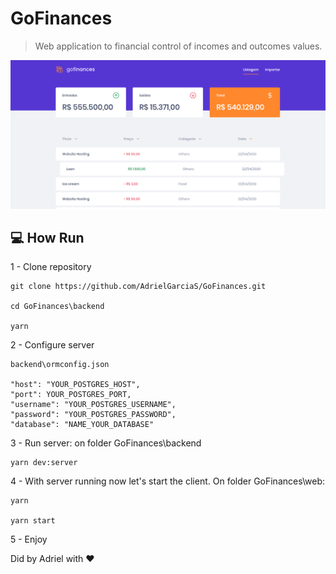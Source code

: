 # GoFinances

> Web application to financial control of incomes and outcomes values.

![client](https://github.com/AdrielGarciaS/GoFinances/blob/master/screenshot.png "Client")

## :computer: How Run

1 - Clone repository

```
git clone https://github.com/AdrielGarciaS/GoFinances.git

cd GoFinances\backend

yarn
```

2 - Configure server

```
backend\ormconfig.json

"host": "YOUR_POSTGRES_HOST",
"port": YOUR_POSTGRES_PORT,
"username": "YOUR_POSTGRES_USERNAME",
"password": "YOUR_POSTGRES_PASSWORD",
"database": "NAME_YOUR_DATABASE"
```

3 - Run server: on folder GoFinances\backend
```
yarn dev:server
```

4 - With server running now let's start the client. On folder GoFinances\web:
```
yarn

yarn start
```

5 - Enjoy


Did by Adriel with :heart:
